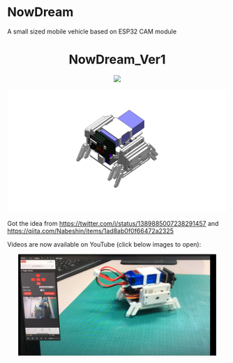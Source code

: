 # NowDream
A small sized mobile vehicle based on ESP32 CAM module

<h1 align="center"> NowDream_Ver1 </h1>
<p align="center">
<a href=""><img src="https://img.shields.io/badge/version-1.0.0-blue.svg"></a>


<p align="center">
<img src="./mechanism/NowDream.JPG">
</p> 

Got the idea from https://twitter.com/i/status/1389885007238291457 and https://qiita.com/Nabeshin/items/1ad8ab0f0f66472a2325

Videos are now available on YouTube (click below images to open):
<div align="center">
<a href="https://www.youtube.com/watch?v=3q0iA2DB5B4" target="_blank"><img src="/mechanism/pic.png" alt="video" width="90%" /></a>
</div>
